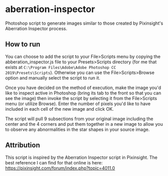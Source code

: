 # aberration-inspector
Photoshop script to generate images similar to those created by Pixinsight's Aberration Inspector process.

## How to run
You can choose to add the script to your File>Scripts menu by copying the abberation_inspector.js file to your Presets>Scripts directory (for me that exists at `C:\Program Files\Adobe\Adobe Photoshop CC 2019\Presets\Scripts`). Otherwise you can use the File>Scripts>Browse option and manually select the script to run it.

Once you have decided on the method of execution, make the image you'd like to inspect active in Photoshop (bring its tab to the front so that you can see the image) then invoke the script by selecting it from the File>Scripts menu (or utilize Browse). Enter the number of pixels you'd like to have included in each cell of the new image and click OK.

The script will pull 9 subsections from your original image including the center and the 4 corners and put them together in a new image to allow you to observe any abnormalities in the star shapes in your source image.

## Attribution
This script is inspired by the Aberration Inspector script in Pixinsight. The best reference I can find for that online is here: https://pixinsight.com/forum/index.php?topic=4011.0
